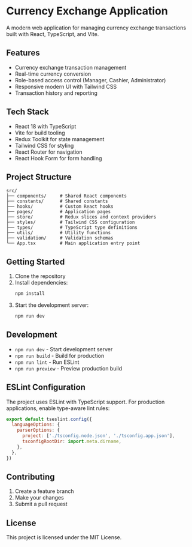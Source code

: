 # Currency Exchange Application

A modern web application for managing currency exchange transactions built with React, TypeScript, and Vite.

## Features

- Currency exchange transaction management
- Real-time currency conversion
- Role-based access control (Manager, Cashier, Administrator)
- Responsive modern UI with Tailwind CSS
- Transaction history and reporting

## Tech Stack

- React 18 with TypeScript
- Vite for build tooling
- Redux Toolkit for state management
- Tailwind CSS for styling
- React Router for navigation
- React Hook Form for form handling

## Project Structure

```
src/
├── components/     # Shared React components
├── constants/      # Shared constants
├── hooks/          # Custom React hooks
├── pages/          # Application pages
├── store/          # Redux slices and context providers
├── styles/         # Tailwind CSS configuration
├── types/          # TypeScript type definitions
├── utils/          # Utility functions
├── validation/     # Validation schemas
└── App.tsx         # Main application entry point
```

## Getting Started

1. Clone the repository
2. Install dependencies:
   ```bash
   npm install
   ```
3. Start the development server:
   ```bash
   npm run dev
   ```

## Development

- `npm run dev` - Start development server
- `npm run build` - Build for production
- `npm run lint` - Run ESLint
- `npm run preview` - Preview production build

## ESLint Configuration

The project uses ESLint with TypeScript support. For production applications, enable type-aware lint rules:

```js
export default tseslint.config({
  languageOptions: {
    parserOptions: {
      project: ['./tsconfig.node.json', './tsconfig.app.json'],
      tsconfigRootDir: import.meta.dirname,
    },
  },
})
```

## Contributing

1. Create a feature branch
2. Make your changes
3. Submit a pull request

## License

This project is licensed under the MIT License.
